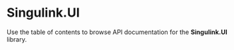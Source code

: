 # Singulink.UI

Use the table of contents to browse API documentation for the **Singulink.UI** library.
